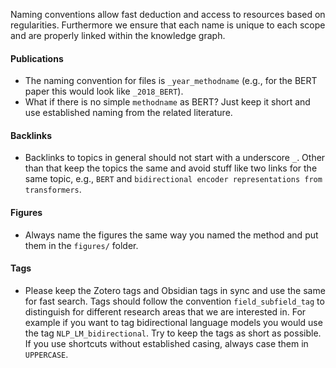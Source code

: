 Naming conventions allow fast deduction and access to resources based on regularities. Furthermore we ensure that each name is unique to each scope and are properly linked within the knowledge graph.

#### Publications
- The naming convention for files is `_year_methodname` (e.g., for the BERT paper this would look like `_2018_BERT`).
- What if there is no simple `methodname` as BERT? Just keep it short and use established naming from the related literature.

####  Backlinks
- Backlinks to topics in general should not start with a underscore `_`. Other than that keep the topics the same and avoid stuff like two links for the same topic, e.g., `BERT` and `bidirectional encoder representations from transformers`.

#### Figures
- Always name the figures the same way you named the method and put them in the `figures/` folder.

#### Tags
- Please keep the Zotero tags and Obsidian tags in sync and use the same for fast search. Tags should follow the convention `field_subfield_tag` to distinguish for different research areas that we are interested in. For example if you want to tag bidirectional language models you would use the tag `NLP_LM_bidirectional`. Try to keep the tags as short as possible. If you use shortcuts without established casing, always case them in `UPPERCASE`.